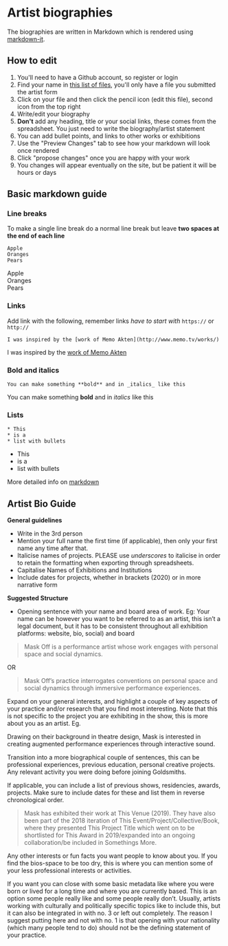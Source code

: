 # Artist biographies

The biographies are written in Markdown which is rendered using [markdown-it](https://github.com/markdown-it/markdown-it).

## How to edit

1. You'll need to have a Github account, so register or login
1. Find your name in [this list of files](https://github.com/aubergene/2020.goldcomparts.show/tree/master/data/bios), you'll only have a file you submitted the artist form
1. Click on your file and then click the pencil icon (edit this file), second icon from the top right
1. Write/edit your biography
1. **Don't** add any heading, title or your social links, these comes from the spreadsheet. You just need to write the biography/artist statement
1. You can add bullet points, and links to other works or exhibitions
1. Use the "Preview Changes" tab to see how your markdown will look once rendered
1. Click "propose changes" once you are happy with your work
1. You changes will appear eventually on the site, but be patient it will be hours or days

## Basic markdown guide

### Line breaks

To make a single line break do a normal line break but leave **two spaces at the end of each line**

```
Apple  
Oranges  
Pears  
```

Apple  
Oranges  
Pears  

### Links

Add link with the following, remember links *have to start with* `https://` or `http://`

```
I was inspired by the [work of Memo Akten](http://www.memo.tv/works/)
```

I was inspired by the [work of Memo Akten](http://www.memo.tv/works/)

### Bold and italics

```
You can make something **bold** and in _italics_ like this
```

You can make something **bold** and in _italics_ like this


### Lists

```
* This 
* is a 
* list with bullets
```

* This 
* is a 
* list with bullets

More detailed info on [markdown](https://guides.github.com/features/mastering-markdown/)

## Artist Bio Guide

**General guidelines**

* Write in the 3rd person
* Mention your full name the first time (if applicable), then only your first name any time after that.
* Italicise names of projects. PLEASE use _underscores_ to italicise in order to retain the formatting when exporting through spreadsheets. 
* Capitalise Names of Exhibitions and Institutions
* Include dates for projects, whether in brackets (2020) or in more narrative form 

**Suggested Structure**

* Opening sentence with your name and board area of work. Eg:
Your name can be however you want to be referred to as an artist, this isn’t a legal document, but it has to be consistent throughout all exhibition platforms: website, bio, social) and board 

> Mask Off is a performance artist whose work engages with personal space and social dynamics. 

OR

> Mask Off’s practice interrogates conventions on personal space and social dynamics through immersive performance experiences. 

Expand on your general interests, and highlight a couple of key aspects of your practice and/or research that you find most interesting. Note that this is not specific to the project you are exhibiting in the show, this is more about you as an artist. Eg.

Drawing on their background in theatre design, Mask is interested in creating augmented performance experiences through interactive sound. 

Transition into a more biographical couple of sentences, this can be professional experiences, previous education, personal creative projects. Any relevant activity you were doing before joining Goldsmiths. 

If applicable, you can include a list of previous shows, residencies, awards, projects. Make sure to include dates for these and list them in reverse chronological order. 

> Mask has exhibited their work at This Venue (2019). They have also been part of the 2018 iteration of This Event/Project/Collective/Book, where they presented This Project Title which went on to be shortlisted for This Award in 2019/expanded into an ongoing collaboration/be included in Somethings More. 

Any other interests or fun facts you want people to know about you. If you find the bios-space to be too dry, this is where you can mention some of your less professional interests or activities. 

If you want you can close with some basic metadata like where you were born or lived for a long time and where you are currently based. 
This is an option some people really like and some people really don’t. Usually, artists working with culturally and politically specific topics like to include this, but it can also be integrated in with no. 3 or left out completely.  The reason I suggest putting here and not with no. 1 is that opening with your nationality (which many people tend to do) should not be the defining statement of your practice. 




